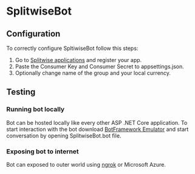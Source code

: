 # SplitwiseBot

## Configuration

To correctly configure SpltiwiseBot follow this steps:
1. Go to [Splitwise applications](https://secure.splitwise.com/apps) and register your app.
2. Paste the Consumer Key and Consumer Secret to appsettings.json.
3. Optionally change name of the group and your local currency.

## Testing
### Running bot locally
Bot can be hosted locally like every other ASP .NET Core application. To start interaction with the bot download [BotFramework Emulator](https://github.com/Microsoft/BotFramework-Emulator) and start conversation by opening SplitwiseBot.bot file.

### Exposing bot to internet
Bot can exposed to outer world using [ngrok](https://ngrok.com) or Microsoft Azure.
